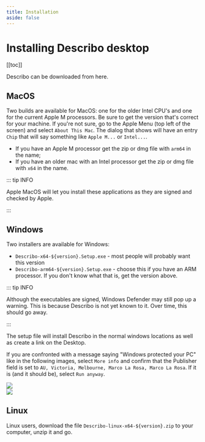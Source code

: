 ```yaml
---
title: Installation
aside: false
---
```


# Installing Describo desktop

[[toc]]

<div>
Describo can be downloaded from
<LinkComponent link="/desktop.html" target="_blank">here.</LinkComponent>
</div>

## MacOS

Two builds are available for MacOS: one for the older Intel CPU's and one for the current Apple M
processors. Be sure to get the version that's correct for your machine. If you're not sure, go to
the Apple Menu (top left of the screen) and select `About This Mac`. The dialog that shows will have
an entry `Chip` that will say something like `Apple M...` or `Intel...`.

-   If you have an Apple M processor get the zip or dmg file with `arm64` in the name;
-   If you have an older mac with an Intel processor get the zip or dmg file with `x64` in the name.

::: tip INFO

Apple MacOS will let you install these applications as they are signed and checked by Apple.

:::

## Windows

Two installers are available for Windows:

-   `Describo-x64-${version}.Setup.exe` - most people will probably want this version
-   `Describo-arm64-${version}.Setup.exe` - choose this if you have an ARM processor. If you don't
    know what that is, get the version above.

::: tip INFO

Although the executables are signed, Windows Defender may still pop up a warning. This is because
Describo is not yet known to it. Over time, this should go away.

:::

The setup file will install Describo in the normal windows locations as well as create a link on the
Desktop.

If you are confronted with a message saying "Windows protected your PC" like in the following
images, select `More info` and confirm that the Publisher field is set to
`AU, Victoria, Melbourne, Marco La Rosa, Marco La Rosa`. If it is (and it should be), select
`Run anyway`.

<div class="flex flex-col md:flex-row space-x-1">
    <div>
        <img src="/images/windows/windows-install1.webp" data-zoomable />
    </div>
    <div>
        <img src="/images/windows/windows-install2.webp" data-zoomable />
    </div>
</div>

## Linux

Linux users, download the file `Describo-linux-x64-${version}.zip` to your computer, unzip it and
go.
